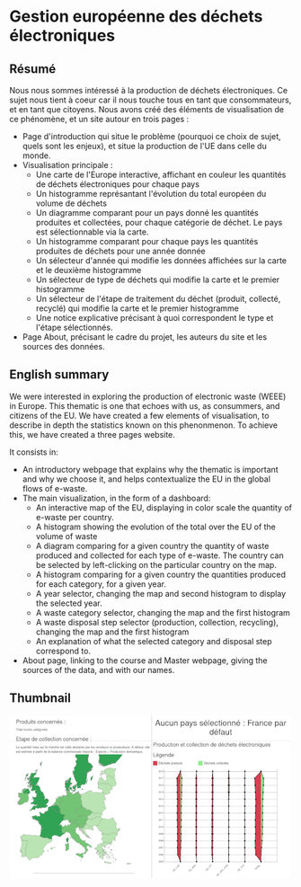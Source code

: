 # Gestion européenne des déchets électroniques

## Résumé

Nous nous sommes intéressé à la production de déchets électroniques. Ce sujet nous tient à coeur car il nous touche tous en tant que consommateurs, et en tant que citoyens. Nous avons créé des éléments de visualisation de ce phénomène, et un site autour en trois pages :

 - Page d'introduction qui situe le problème (pourquoi ce choix de sujet, quels sont les enjeux), et situe la production de l'UE dans celle du monde.
 - Visualisation principale :
   - Une carte de l'Europe interactive, affichant en couleur les quantités de déchets électroniques pour chaque pays
   - Un histogramme représantant l'évolution du total européen du volume de déchets
   - Un diagramme comparant pour un pays donné les quantités produites et collectées, pour chaque catégorie de déchet. Le pays est sélectionnable via la carte.
   - Un histogramme comparant pour chaque pays les quantités produites de déchets pour une année donnée
   - Un sélecteur d'année qui modifie les données affichées sur la carte et le deuxième histogramme
   - Un sélecteur de type de déchets qui modifie la carte et le premier histogramme
   - Un sélecteur de l'étape de traitement du déchet (produit, collecté, recyclé) qui modifie la carte et le premier histogramme
   - Une notice explicative précisant à quoi correspondent le type et l'étape sélectionnés.
 - Page About, précisant le cadre du projet, les auteurs du site et les sources des données.

## English summary

We were interested in exploring the production of electronic waste (WEEE) in Europe. This thematic is one that echoes with us, as consummers, and citizens of the EU. We have created a few elements of visualisation, to describe in depth the statistics known on this phenonmenon. To achieve this, we have created a three pages website.

It consists in:
 - An introductory webpage that explains why the thematic is important and why we choose it, and helps contextualize the EU in the global flows of e-waste.
 - The main visualization, in the form of a dashboard:
   - An interactive map of the EU, displaying in color scale the quantity of e-waste per country.
   - A histogram showing the evolution of the total over the EU of the volume of waste
   - A diagram comparing for a given country the quantity of waste produced and collected for each type of e-waste. The country can be selected by left-clicking on the particular country on the map.
   - A histogram comparing for a given country the quantities produced for each category, for a given year.
   - A year selector, changing the map and second histogram to display the selected year.
   - A waste category selector, changing the map and the first histogram
   - A waste disposal step selector (production, collection, recycling), changing the map and the first histogram
   - An explanation of what the selected category and disposal step correspond to.
 - About page, linking to the course and Master webpage, giving the sources of the data, and with our names.
 
## Thumbnail

![](thumbnail.png)
